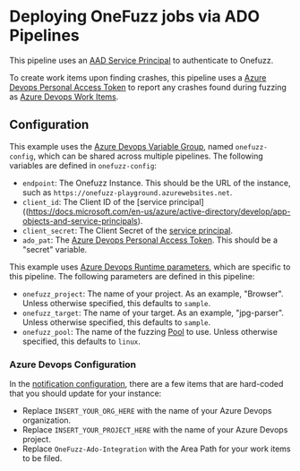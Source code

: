 # Deploying OneFuzz jobs via ADO Pipelines

This pipeline uses an [AAD Service Principal](https://docs.microsoft.com/en-us/azure/active-directory/develop/app-objects-and-service-principals) to authenticate to Onefuzz.

To create work items upon finding crashes, this pipeline uses a [Azure Devops Personal Access Token](https://docs.microsoft.com/en-us/azure/devops/organizations/accounts/use-personal-access-tokens-to-authenticate) to report any crashes found during fuzzing as [Azure Devops Work Items](../../docs/notifications/ado.md).

## Configuration

This example uses the [Azure Devops Variable Group](https://docs.microsoft.com/en-us/azure/devops/pipelines/library/variable-groups), named `onefuzz-config`, which can be shared across multiple pipelines.   The following variables are defined in `onefuzz-config`:
* `endpoint`: The Onefuzz Instance.  This should be the URL of the instance, such as `https://onefuzz-playground.azurewebsites.net`.
* `client_id`: The Client ID of the [service principal]((https://docs.microsoft.com/en-us/azure/active-directory/develop/app-objects-and-service-principals).
* `client_secret`: The Client Secret of the [service principal](https://docs.microsoft.com/en-us/azure/active-directory/develop/app-objects-and-service-principals).
* `ado_pat`: The [Azure Devops Personal Access Token](https://docs.microsoft.com/en-us/azure/devops/organizations/accounts/use-personal-access-tokens-to-authenticate).  This should be a "secret" variable.

This example uses [Azure Devops Runtime parameters](https://docs.microsoft.com/en-us/azure/devops/pipelines/process/runtime-parameters), which are specific to this pipeline.  The following parameters are defined in this pipeline:
* `onefuzz_project`: The name of your project.  As an example, "Browser".  Unless otherwise specified, this defaults to `sample`.
* `onefuzz_target`: The name of your target.  As an example, "jpg-parser".  Unless otherwise specified, this defaults to `sample`.
* `onefuzz_pool`: The name of the fuzzing [Pool](../../docs/terminology.md#pool) to use.  Unless otherwise specified, this defaults to `linux`.

### Azure Devops Configuration
In the [notification configuration](ado-work-items.json), there are a few items that are hard-coded that you should update for your instance:
* Replace `INSERT_YOUR_ORG_HERE` with the name of your Azure Devops organization.
* Replace `INSERT_YOUR_PROJECT_HERE` with the name of your Azure Devops project.
* Replace `OneFuzz-Ado-Integration` with the Area Path for your work items to be filed.
